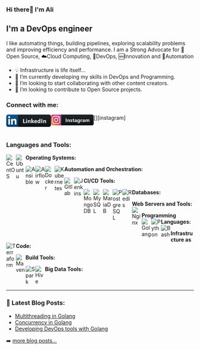 ### Hi there👋 I'm Ali

## I'm a DevOps engineer
I like automating things, building pipelines, exploring scalability problems and improving efficiency and performance. I am a Strong Advocate for 📜Open Source, ☁️Cloud Computing, 🚀DevOps, 🆕Innovation and 🤖Automation

- 💡 Infrastructure is life itself...
- 💪 I’m currently developing my skills in DevOps and Programming.
- 👯 I’m looking to start collaborating with other content creators.
- 🥅 I’m looking to contribute to Open Source projects.

### Connect with me:

[<img align="left" alt="LinkedIn" width="120px" src="https://raw.githubusercontent.com/MikeCodesDotNET/ColoredBadges/master/svg/social/linkedin.svg" />][linkedin]
[<img align="left" alt="Instagram" width="115px" src="https://raw.githubusercontent.com/MikeCodesDotNET/ColoredBadges/master/svg/social/instagram.svg" />][instagram]

<br clear="left"/>

### Languages and Tools:

**Operating Systems:**
<img align="left" alt="CentOS" width="26px" src="https://cdn.jsdelivr.net/npm/simple-icons@3.13.0/icons/centos.svg" />
<img align="left" alt="Ubuntu" width="26px" src="https://cdn.jsdelivr.net/npm/simple-icons@3.13.0/icons/ubuntu.svg" />

**Automation and Orchestration:**
<img align="left" alt="Ansible" width="26px" src="https://cdn.jsdelivr.net/npm/simple-icons@3.13.0/icons/ansible.svg" />
<img align="left" alt="Airflow" width="26px" src="https://cdn.jsdelivr.net/npm/simple-icons@3.13.0/icons/apacheairflow.svg" />
<img align="left" alt="Docker" width="26px" src="https://cdn.jsdelivr.net/npm/simple-icons@3.13.0/icons/docker.svg" />
<img align="left" alt="Kubernetes" width="26px" src="https://cdn.jsdelivr.net/npm/simple-icons@3.13.0/icons/kubernetes.svg" />

**CI/CD Tools:**
<img align="left" alt="Gitlab" width="26px" src="https://cdn.jsdelivr.net/npm/simple-icons@3.13.0/icons/gitlab.svg" />
<img align="left" alt="Jenkins" width="26px" src="https://cdn.jsdelivr.net/npm/simple-icons@3.13.0/icons/jenkins.svg" />

**Databases:**
<img align="left" alt="MongoDB" width="26px" src="https://cdn.jsdelivr.net/npm/simple-icons@3.13.0/icons/mongodb.svg" />
<img align="left" alt="MySQL" width="26px" src="https://cdn.jsdelivr.net/npm/simple-icons@3.13.0/icons/mysql.svg" />
<img align="left" alt="MariaDB" width="26px" src="https://cdn.jsdelivr.net/npm/simple-icons@3.13.0/icons/mariadb.svg" />
<img align="left" alt="PostgreSQL" width="26px" src="https://cdn.jsdelivr.net/npm/simple-icons@3.13.0/icons/postgresql.svg" />
<img align="left" alt="Redis" width="26px" src="https://cdn.jsdelivr.net/npm/simple-icons@3.13.0/icons/redis.svg" />

**Web Servers and Tools:**
<img align="left" alt="Nginx" width="26px" src="https://cdn.jsdelivr.net/npm/simple-icons@3.13.0/icons/nginx.svg" />

**Programming Languages:**
<img align="left" alt="Golang" width="26px" src="https://cdn.jsdelivr.net/npm/simple-icons@3.13.0/icons/go.svg" />
<img align="left" alt="Python" width="26px" src="https://cdn.jsdelivr.net/npm/simple-icons@3.13.0/icons/python.svg" />
<img align="left" alt="Bash" width="26px" src="https://cdn.jsdelivr.net/npm/simple-icons@3.13.0/icons/gnubash.svg" />

**Infrastructure as Code:**
<img align="left" alt="Terraform" width="26px" src="https://cdn.jsdelivr.net/npm/simple-icons@3.13.0/icons/terraform.svg" />

**Build Tools:**
<img align="left" alt="Maven" width="26px" src="https://cdn.jsdelivr.net/npm/simple-icons@3.13.0/icons/apachemaven.svg" />

**Big Data Tools:**
<img align="left" alt="Spark" width="26px" src="https://cdn.jsdelivr.net/npm/simple-icons@3.13.0/icons/apachespark.svg" />
<img align="left" alt="Hive" width="26px" src="https://raw.githubusercontent.com/simple-icons/simple-icons/develop/icons/apachehive.svg" />

<br clear="left"/>

---

### 📕 Latest Blog Posts:

<!-- BLOG-POST-LIST:START -->
- [Multithreading in Golang](#)
- [Concurrency in Golang](#)
- [Developing DevOps tools with Golang](#)

<!-- BLOG-POST-LIST:END -->

➡️ [more blog posts...](https://github.com/aliiikz/blogs)


[github]: https://github.com/aliiikz
[linkedin]: https://linkedin.com/in/aliiikz

